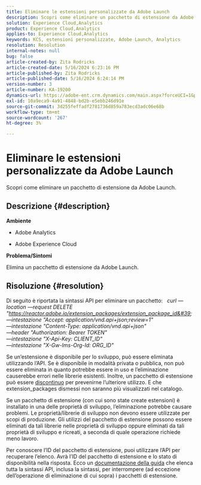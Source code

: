 ```yaml
---
title: Eliminare le estensioni personalizzate da Adobe Launch
description: Scopri come eliminare un pacchetto di estensione da Adobe Launch.
solution: Experience Cloud,Analytics
product: Experience Cloud,Analytics
applies-to: Experience Cloud,Analytics
keywords: KCS, estensioni personalizzate, Adobe Launch, Analytics
resolution: Resolution
internal-notes: null
bug: false
article-created-by: Zita Rodricks
article-created-date: 5/16/2024 6:23:16 PM
article-published-by: Zita Rodricks
article-published-date: 5/16/2024 6:24:14 PM
version-number: 3
article-number: KA-19200
dynamics-url: https://adobe-ent.crm.dynamics.com/main.aspx?forceUCI=1&pagetype=entityrecord&etn=knowledgearticle&id=bd6aab56-b113-ef11-9f89-6045bd0298d4
exl-id: 10a9eca9-4a91-4848-bd2b-e5ebb246d91e
source-git-commit: 3d255feffadf2781736d859a783ecd3adc06e68b
workflow-type: tm+mt
source-wordcount: '267'
ht-degree: 3%

---
```


# Eliminare le estensioni personalizzate da Adobe Launch


Scopri come eliminare un pacchetto di estensione da Adobe Launch.

## Descrizione {#description}


<b>Ambiente</b>

- Adobe Analytics

- Adobe Experience Cloud

<b>Problema/Sintomi</b>

Elimina un pacchetto di estensione da Adobe Launch.


## Risoluzione {#resolution}


Di seguito è riportata la sintassi API per eliminare un pacchetto:
 
*curl —location —request DELETE &quot;https://reactor.adobe.io/extension_packages/extension_package_id&#39; \
—intestazione &quot;Accept: application/vnd.api+json;review=1&quot; \
—intestazione &quot;Content-Type: application/vnd.api+json&quot; \
—header &quot;Authorization: Bearer TOKEN&quot; \
—intestazione &quot;X-Api-Key: CLIENT_ID&quot; \
—intestazione &quot;X-Gw-Ims-Org-Id: ORG_ID&quot;*

Se un’estensione è disponibile per lo sviluppo, può essere eliminata utilizzando l’API. Se è disponibile in modalità privata o pubblica, non può essere eliminata in quanto potrebbe essere in uso e l’eliminazione causerebbe errori nelle librerie esistenti. Inoltre, un pacchetto di estensione può essere [discontinuo](https://experienceleague.adobe.com/docs/experience-platform/tags/api/endpoints/extension-packages.html?lang=en#discontinue) per prevenirne l’ulteriore utilizzo. E che extension_packages dismessi non saranno più visualizzati nel catalogo.

Se un pacchetto di estensione (con cui sono state create estensioni) è installato in una delle proprietà di sviluppo, l’eliminazione potrebbe causare problemi. Le proprietà/librerie di sviluppo non devono essere utilizzate per scopi di produzione. Gli utilizzi del pacchetto di estensione possono essere eliminati da tali librerie nelle proprietà di sviluppo oppure eliminati da tali proprietà di sviluppo e ricreati, a seconda di quale operazione richiede meno lavoro.

Per conoscere l’ID del pacchetto di estensione, puoi utilizzare l’API per recuperare l’elenco. Avrà l’ID del pacchetto di estensione e lo stato di disponibilità nella risposta. Ecco un [documentazione della guida](https://experienceleague.adobe.com/docs/experience-platform/tags/api/endpoints/extension-packages.html?lang=en#list) che elenca tutta la sintassi API, inclusa la sintassi, per interrompere (ad eccezione dell’operazione di eliminazione di cui sopra) i pacchetti di estensione.
